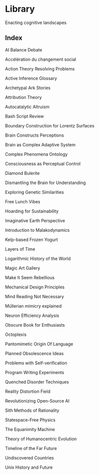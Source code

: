 # Library 

Enacting cognitive landscapes

## Index

AI Balance Debate  

Accélération du changement social  

Action Theory Resolving Problems  

Active Inference Glossary  

Archetypal Ark Stories  

Attribution Theory  

Autocatalytic Altruism

Bash Script Review

Boundary Construction for Lorentz Surfaces  

Brain Constructs Perceptions  

Brain as Complex Adaptive System  

Complex Phenomena Ontology  

Consciousness as Perceptual Control  

Diamond Bulerite  

Dismantling the Brain for Understanding  

Exploring Genetic Similarities  

Free Lunch Vibes  

Hoarding for Sustainability  

Imaginative Earth Perspective  

Introduction to Malakodynamics  

Kelp-based Frozen Yogurt  

Layers of Time  

Logarithmic History of the World  

Magic Art Gallery  

Make It Seem Rebellious  

Mechanical Design Principles  

Mind Reading Not Necessary  

Müllerian mimicry explained  

Neuron Efficiency Analysis  

Obscure Book for Enthusiasts  

Octoplexis  

Pantomimetic Origin Of Language  

Planned Obsolescence Ideas  

Problems with Self-verification  

Program Writing Experiments  

Quenched Disorder Techniques  

Reality Distortion Field  

Revolutionizing Open-Source AI  

Sith Methods of Rationality  

Statespace-Free Physics  

The Equanimity Machine  

Theory of Humanocentric Evolution  

Timeline of the Far Future  

Undiscovered Countries  

Unix History and Future
